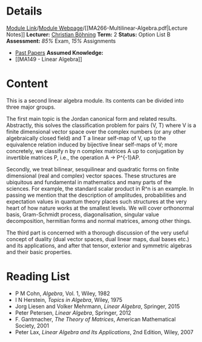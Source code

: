 # Details
[Module Link](https://courses.warwick.ac.uk/modules/2024/MA266-10)/[Module Webpage](https://warwick.ac.uk/fac/sci/maths/currentstudents/ughandbook/year2/ma266/)/[[MA266-Multilinear-Algebra.pdf|Lecture Notes]]
**Lecturer:** [Christian Böhning](https://warwick.ac.uk/fac/sci/maths/people/staff/boehning/)
**Term:** 2
**Status:** Option List B
**Assessment:** *85%* Exam, *15%* Assignments
- [Past Papers](https://warwick.ac.uk/exampapers?q=MA266)
**Assumed Knowledge:** 
- [[MA149 - Linear Algebra]]
# Content 
This is a second linear algebra module. Its contents can be divided into three major groups.

The first main topic is the Jordan canonical form and related results. Abstractly, this solves the classification problem for pairs (V, T) where V is a finite dimensional vector space over the complex numbers (or any other algebraically closed field) and T a linear self-map of V, up to the equivalence relation induced by bijective linear self-maps of V; more concretely, we classify n by n complex matrices A up to conjugation by invertible matrices P, i.e., the operation A -> P^{-1}AP.

Secondly, we treat bilinear, sesquilinear and quadratic forms on finite dimensional (real and complex) vector spaces. These structures are ubiquitous and fundamental in mathematics and many parts of the sciences. For example, the standard scalar product in R^n is an example. In passing we mention that the description of amplitudes, probabilities and expectation values in quantum theory places such structures at the very heart of how nature works at the smallest levels. We will cover orthonormal basis, Gram-Schmidt process, diagonalisation, singular value decomposition, hermitian forms and normal matrices, among other things.

The third part is concerned with a thorough discussion of the very useful concept of duality (dual vector spaces, dual linear maps, dual bases etc.) and its applications, and after that tensor, exterior and symmetric algebras and their basic properties.
# Reading List
- P M Cohn, _Algebra_, Vol. 1, Wiley, 1982  
- I N Herstein, _Topics in Algebra_, Wiley, 1975  
- Jorg Liesen and Volker Mehrmann, _Linear Algebra_, Springer, 2015  
- Peter Petersen, _Linear Algebra_, Springer, 2012  
- F. Gantmacher, _The Theory of Matrices_, American Mathematical Society, 2001  
- Peter Lax, _Linear Algebra and Its Applications_, 2nd Edition, Wiley, 2007